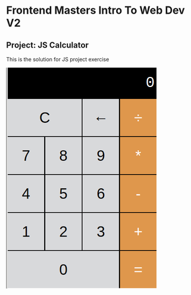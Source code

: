 # Frontend Masters Intro To Web Dev V2

## Project: JS Calculator

This is the solution for JS project exercise

![Calculator](./calculator.png)
